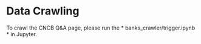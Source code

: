 
# Data Crawling
To crawl the CNCB Q&A page, please run the * banks_crawler/trigger.ipynb * in Jupyter. 
